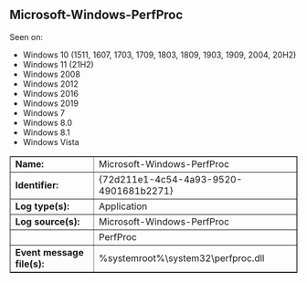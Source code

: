 ## Microsoft-Windows-PerfProc

Seen on:
* Windows 10 (1511, 1607, 1703, 1709, 1803, 1809, 1903, 1909, 2004, 20H2)
* Windows 11 (21H2)
* Windows 2008
* Windows 2012
* Windows 2016
* Windows 2019
* Windows 7
* Windows 8.0
* Windows 8.1
* Windows Vista

<table border="1" class="docutils">
  <tbody>
    <tr>
      <td><b>Name:</b></td>
      <td>Microsoft-Windows-PerfProc</td>
    </tr>
    <tr>
      <td><b>Identifier:</b></td>
      <td>{72d211e1-4c54-4a93-9520-4901681b2271}</td>
    </tr>
    <tr>
      <td><b>Log type(s):</b></td>
      <td>Application</td>
    </tr>
    <tr>
      <td><b>Log source(s):</b></td>
      <td>Microsoft-Windows-PerfProc</td>
    </tr>
    <tr>
      <td>&nbsp;</td>
      <td>PerfProc</td>
    </tr>
    <tr>
      <td><b>Event message file(s):</b></td>
      <td>%systemroot%\system32\perfproc.dll</td>
    </tr>
  </tbody>
</table>

&nbsp;

